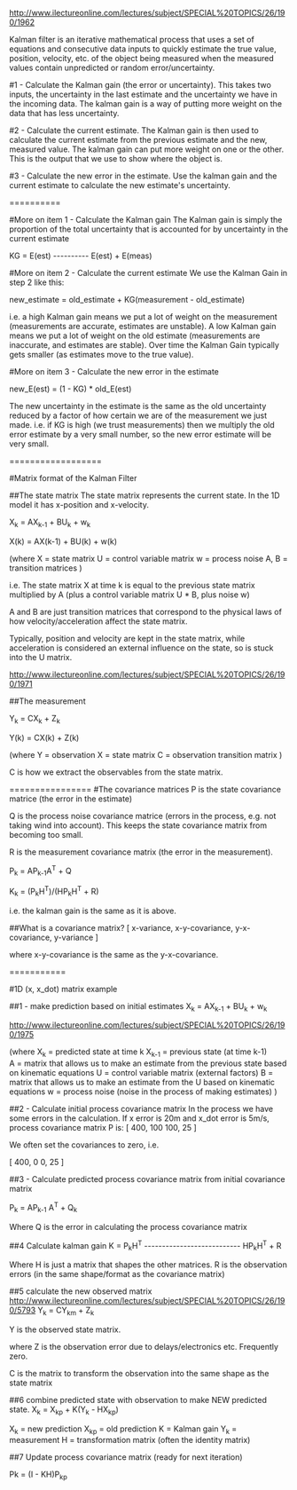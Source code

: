 http://www.ilectureonline.com/lectures/subject/SPECIAL%20TOPICS/26/190/1962

Kalman filter is an iterative mathematical process that uses a set of equations and consecutive data inputs to quickly estimate the true value, position, velocity, etc. of the object being measured when the measured values contain unpredicted or random error/uncertainty. 

#1 - Calculate the Kalman gain (the error or uncertainty).
	This takes two inputs, the uncertainty in the last estimate and the uncertainty we have in the incoming data. The kalman gain is a way of putting more weight on the data that has less uncertainty. 

#2 - Calculate the current estimate.
	The Kalman gain is then used to calculate the current estimate from the previous estimate and the new, measured value. The kalman gain can put more weight on one or the other. This is the output that we use to show where the object is. 

#3 - Calculate the new error in the estimate. 
	Use the kalman gain and the current estimate to calculate the new estimate's uncertainty. 


==========

#More on item 1 - Calculate the Kalman gain
The Kalman gain is simply the proportion of the total uncertainty that is accounted for by uncertainty in the current estimate

KG = 	E(est)
	   ----------
   	 E(est) + E(meas)


#More on item 2 - Calculate the current estimate
We use the Kalman Gain in step 2 like this:

new_estimate = old_estimate + KG(measurement - old_estimate)


i.e. a high Kalman gain means we put a lot of weight on the measurement (measurements are accurate, estimates are unstable). A low Kalman gain means we put a lot of weight on the old estimate (measurements are inaccurate, and estimates are stable). Over time the Kalman Gain typically gets smaller (as estimates move to the true value).

#More on item 3 - Calculate the new error in the estimate

new_E(est) = (1 - KG) * old_E(est)

The new uncertainty in the estimate is the same as the old uncertainty reduced by a factor of how certain we are of the measurement we just made. i.e. if KG is high (we trust measurements) then we multiply the old error estimate by a very small number, so the new error estimate will be very small. 


==================

#Matrix format of the Kalman Filter

##The state matrix
The state matrix represents the current state. In the 1D model it has x-position and x-velocity.

X<sub>k</sub> = AX<sub>k-1</sub> + BU<sub>k</sub> + w<sub>k</sub>

X(k) = AX(k-1) + BU(k) + w(k)

(where 
	X = state matrix
	U = control variable matrix
	w = process noise
	A, B = transition matrices
)

i.e. The state matrix X at time k is equal to the previous state matrix multiplied by A (plus a control variable matrix U * B, plus noise w)

A and B are just transition matrices that correspond to the physical laws of how velocity/acceleration affect the state matrix.

Typically, position and velocity are kept in the state matrix, while acceleration is considered an external influence on the state, so is stuck into the U matrix. 

http://www.ilectureonline.com/lectures/subject/SPECIAL%20TOPICS/26/190/1971 


##The measurement

Y<sub>k</sub> = CX<sub>k</sub> + Z<sub>k</sub>

Y(k) = CX(k) + Z(k)

(where
	Y = observation
	X = state matrix
	C = observation transition matrix
)

C is how we extract the observables from the state matrix.

================
#The covariance matrices
P is the state covariance matrice (the error in the estimate)

Q is the process noise covariance matrice (errors in the process, e.g. not taking wind into account). This keeps the state covariance matrix from becoming too small.

R is the measurement covariance matrix (the error in the measurement).

P<sub>k</sub> = AP<sub>k-1</sub>A<sup>T</sup> + Q

K<sub>k</sub> = (P<sub>k</sub>H<sup>T</sup>)/(HP<sub>k</sub>H<sup>T</sup> + R)

i.e. the kalman gain is the same as it is above. 

##What is a covariance matrix?
[
	x-variance,     x-y-covariance,
	y-x-covariance, y-variance
]

where x-y-covariance is the same as the y-x-covariance. 

===========

#1D (x, x_dot) matrix example

##1 - make prediction based on initial estimates
X<sub>k</sub> = AX<sub>k-1</sub> + BU<sub>k</sub> + w<sub>k</sub>

http://www.ilectureonline.com/lectures/subject/SPECIAL%20TOPICS/26/190/1975

(where
	X<sub>k</sub> = predicted state at time k
	X<sub>k-1</sub> = previous state (at time k-1)	
	A = matrix that allows us to make an estimate from the previous state based on kinematic equations
	U = control variable matrix (external factors)
	B = matrix that allows us to make an estimate from the U based on kinematic equations
	w = process noise (noise in the process of making estimates)
)

##2 - Calculate initial process covariance matrix 
In the process we have some errors in the calculation. If x error is 20m and x_dot error is 5m/s, process covariance matrix P is:
[
	400, 100
	100, 25
]


We often set the covariances to zero, i.e.

[
	400, 0
	0,   25
]

##3 - Calculate predicted process covariance matrix from initial covariance matrix

P<sub>k</sub> = AP<sub>k-1</sub> A<sup>T</sup> + Q<sub>k</sub>

Where Q is the error in calculating the process covariance matrix

##4 Calculate kalman gain
K =  P<sub>k</sub>H<sup>T</sup>
	---------------------------
   HP<sub>k</sub>H<sup>T</sup> + R

Where H is just a matrix that shapes the other matrices. R is the observation errors (in the same shape/format as the covariance matrix)

##5 calculate the new observed matrix 
http://www.ilectureonline.com/lectures/subject/SPECIAL%20TOPICS/26/190/5793
Y<sub>k</sub> = CY<sub>km</sub> + Z<sub>k</sub>

Y is the observed state matrix. 

where Z is the observation error due to delays/electronics etc. Frequently zero. 

C is the matrix to transform the observation into the same shape as the state matrix

##6 combine predicted state with observation to make NEW predicted state.
X<sub>k</sub> = X<sub>kp</sub> + K(Y<sub>k</sub> - HX<sub>kp</sub>)

X<sub>k</sub> = new prediction
X<sub>kp</sub> = old prediction
K = Kalman gain
Y<sub>k</sub> = measurement
H = transformation matrix (often the identity matrix)

##7 Update process covariance matrix (ready for next iteration)

P<sub></sub>k = (I - KH)P<sub>kp</sub>


